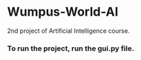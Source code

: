 # Wumpus-World-AI
2nd project of Artificial Intelligence course. <br>

### To run the project, run the gui.py file.
